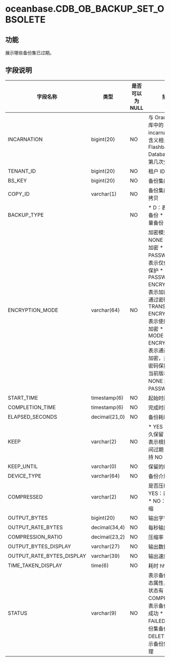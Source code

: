 oceanbase.CDB_OB_BACKUP_SET_OBSOLETE 
=========================================================



功能 
-----------------------

展示哪些备份集已过期。

字段说明 
-------------------------



|           字段名称            |      类型       | 是否可以为 NULL |                                                                                                                                                                                                                 描述                                                                                                                                                                                                                 |
|---------------------------|---------------|------------|------------------------------------------------------------------------------------------------------------------------------------------------------------------------------------------------------------------------------------------------------------------------------------------------------------------------------------------------------------------------------------------------------------------------------------|
| INCARNATION               | bigint(20)    | NO         | 与 Oracle 数据库中的incarnation 的含义相关，表示 Flashback Database 后的第几次分身                                                                                                                                                                                                                                                                                                                                                                      |
| TENANT_ID                 | bigint(20)    | NO         | 租户 ID                                                                                                                                                                                                                                                                                                                                                                                                                              |
| BS_KEY                    | bigint(20)    | NO         | 备份集的 ID                                                                                                                                                                                                                                                                                                                                                                                                                            |
| COPY_ID                   | varchar(1)    | NO         | 备份集的第几份拷贝                                                                                                                                                                                                                                                                                                                                                                                                                          |
| BACKUP_TYPE               |               | NO         | * D：表示全量备份   * I：表示增量备份                                                                                                                                                                                                                                                                                                                         |
| ENCRYPTION_MODE           | varchar(64)   | NO         | 加密模式： * NONE：表示不加密   * PASSWORD：表示仅使用密码保护   * PASSWORD  ENCRYPTION：表示加密，并且通过密码保护   * TRANSPARENT  ENCRYPTION：表示使用了 TDE 加密   * DUAL MODE  ENCRYPTION：表示通过 TDE 加密，并且通过密码保护    **说明**  当前版本仅支持 NONE 和 PASSWORD。 |
| START_TIME                | timestamp(6)  | NO         | 起始时间                                                                                                                                                                                                                                                                                                                                                                                                                               |
| COMPLETION_TIME           | timestamp(6)  | NO         | 完成时间                                                                                                                                                                                                                                                                                                                                                                                                                               |
| ELAPSED_SECONDS           | decimal(21,0) | NO         | 备份耗时                                                                                                                                                                                                                                                                                                                                                                                                                               |
| KEEP                      | varchar(2)    | NO         | * YES：表示永久保留   * NO：表示根据保留时间过期    目前仅支持 NO                                                                                                                                                                                                                                                                                                      |
| KEEP_UNTIL                | varchar(0)    | NO         | 保留的时间                                                                                                                                                                                                                                                                                                                                                                                                                              |
| DEVICE_TYPE               | varchar(64)   | NO         | 备份介质                                                                                                                                                                                                                                                                                                                                                                                                                               |
| COMPRESSED                | varchar(2)    | NO         | 是否压缩： * YES：表示压缩   * NO：表示不压缩                                                                                                                                                                                                                                                                                                   |
| OUTPUT_BYTES              | bigint(20)    | NO         | 输出字节数                                                                                                                                                                                                                                                                                                                                                                                                                              |
| OUTPUT_RATE_BYTES         | decimal(34,4) | NO         | 每秒输出字节数                                                                                                                                                                                                                                                                                                                                                                                                                            |
| COMPRESSION_RATIO         | decimal(23,2) | NO         | 压缩率                                                                                                                                                                                                                                                                                                                                                                                                                                |
| OUTPUT_BYTES_DISPLAY      | varchar(27)   | NO         | 输出数据量                                                                                                                                                                                                                                                                                                                                                                                                                              |
| OUTPUT_RATE_BYTES_DISPLAY | varchar(39)   | NO         | 输出速度                                                                                                                                                                                                                                                                                                                                                                                                                               |
| TIME_TAKEN_DISPLAY        | time(6)       | NO         | 耗时 hh:mm:ss                                                                                                                                                                                                                                                                                                                                                                                                                        |
| STATUS                    | varchar(9)    | NO         | 表示备份集的状态属性，目前的状态有： * COMPLETED：表示备份集备份成功   * FAILED：表示备份集备份失败   * DELETING：表示备份集正在清理                                                                                                                                                                                                           |



